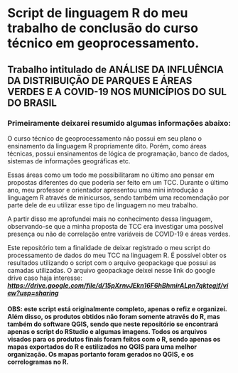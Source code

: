 # Script de linguagem R do meu trabalho de conclusão do curso técnico em geoprocessamento.

## Trabalho intitulado de **ANÁLISE DA INFLUÊNCIA DA DISTRIBUIÇÃO DE PARQUES E ÁREAS VERDES E A COVID-19 NOS MUNICÍPIOS DO SUL DO BRASIL**

### Primeiramente deixarei resumido algumas informações abaixo:

O curso técnico de geoprocessamento não possui em seu plano o ensinamento da linguagem R propriamente dito. Porém, como áreas técnicas, possui ensinamentos de lógica de programação, banco de dados, sistemas de informações geográficas etc. 

Essas áreas como um todo me possibilitaram no último ano pensar em propostas diferentes do que poderia ser feito em um TCC. Durante o último ano, meu professor e orientador apresentou uma mini introdução a linguagem R através de minicursos, sendo também uma recomendação por parte dele de eu utilizar esse tipo de linguagem no meu trabalho. 

A partir disso me aprofundei mais no conhecimento dessa linguagem, observando-se que a minha proposta de TCC era investigar uma possível presença ou não de correlação entre variáveis de COVID-19 e áreas verdes. 

Este repositório tem a finalidade de deixar registrado o meu script do processamento de dados do meu TCC na linguagem R. É possível obter os resultados utilizando o script com o arquivo geopackage que possui as camadas utilizadas. O arquivo geopackage deixei nesse link do google drive caso haja interesse: ***https://drive.google.com/file/d/15pXrnvJEkn16F6hBhmirALpn7qktegjf/view?usp=sharing***

#### OBS: este script está originalmente completo, apenas o refiz e organizei. Além disso, os produtos obtidos não foram somente através do R, mas também do software QGIS, sendo que neste repositório se encontrará apenas o script do RStudio e algumas imagens. Todos os arquivos visados para os produtos finais foram feitos com o R, sendo apenas os mapas exportados do R e estilizados no QGIS para uma melhor organização. Os mapas portanto foram gerados no QGIS, e os correlogramas no R.
